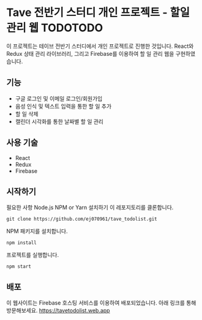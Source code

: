 # Tave 전반기 스터디 개인 프로젝트 - 할일관리 웹 TODOTODO
이 프로젝트는 테이브 전반기 스터디에서 개인 프로젝트로 진행한 것입니다. React와 Redux 상태 관리 라이브러리, 그리고 Firebase를 이용하여 할 일 관리 웹을 구현하였습니다.

## 기능
* 구글 로그인 및 이메일 로그인/회원가입
* 음성 인식 및 텍스트 입력을 통한 할 일 추가
* 할 일 삭제
* 캘린더 시각화를 통한 날짜별 할 일 관리

## 사용 기술
* React
* Redux
* Firebase
  
## 시작하기
필요한 사항
Node.js
NPM or Yarn
설치하기
이 레포지토리를 클론합니다.
```
git clone https://github.com/ej070961/tave_todolist.git
```

NPM 패키지를 설치합니다.
```
npm install
```

프로젝트를 실행합니다.
```
npm start
```

## 배포
이 웹사이트는 Firebase 호스팅 서비스를 이용하여 배포되었습니다. 아래 링크를 통해 방문해보세요.
https://tavetodolist.web.app
